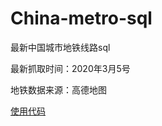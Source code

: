 # China-metro-sql

最新中国城市地铁线路sql

最新抓取时间：2020年3月5号

地铁数据来源：高德地图

[使用代码](https://github.com/qwIvan/china-metro)
